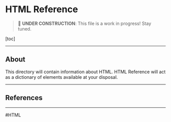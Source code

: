 # HTML Reference

> :construction: **UNDER CONSTRUCTION**: This file is a work in progress! Stay tuned.

[toc]

---

## About

This directory will contain information about HTML. HTML Reference will act as a dictionary of elements available at your disposal.



---

## References





---

#HTML
